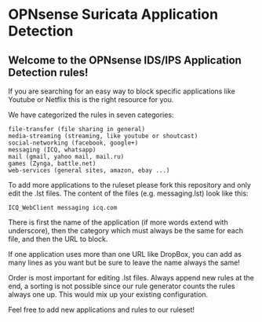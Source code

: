 # OPNsense Suricata Application Detection

## Welcome to the OPNsense IDS/IPS Application Detection rules!

If you are searching for an easy way to block specific applications like Youtube or Netflix this is the right resource for you.

We have categorized the rules in seven categories:

```
file-transfer (file sharing in general)
media-streaming (streaming, like youtube or shoutcast)
social-networking (facebook, google+)
messaging (ICQ, whatsapp)
mail (gmail, yahoo mail, mail.ru)
games (Zynga, battle.net)
web-services (general sites, amazon, ebay ...)
```

To add more applications to the ruleset please fork this repository and only edit the .lst files.
The content of the files (e.g. messaging.lst) look like this:

```
ICQ_WebClient messaging icq.com
```

There is first the name of the application (if more words extend with underscore),
then the category which must always be the same for each file, and then the URL to block.

If one application uses more than one URL like DropBox, you can add as many lines as you
want but be sure to leave the name always the same!

Order is most important for editing .lst files. Always append new rules at the end,
a sorting is not possible since our rule generator counts the rules always one up. 
This would mix up your existing configuration. 

Feel free to add new applications and rules to our ruleset!


